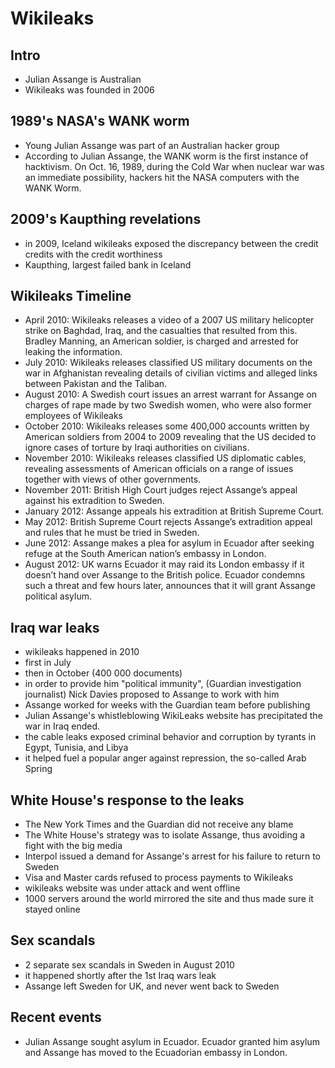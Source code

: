 # Wikileaks

## Intro
* Julian Assange is Australian
* Wikileaks was founded in 2006

## 1989's NASA's WANK worm
* Young Julian Assange was part of an Australian hacker group
* According to Julian Assange, the WANK worm is the first instance of hacktivism. On Oct. 16, 1989, during the Cold War when nuclear war was an immediate possibility, hackers hit the NASA computers with the WANK Worm.

## 2009's Kaupthing revelations
* in 2009, Iceland wikileaks exposed the discrepancy between the credit credits with the credit worthiness
* Kaupthing, largest failed bank in Iceland

## Wikileaks Timeline
* April 2010: Wikileaks releases a video of a 2007 US military helicopter strike on Baghdad, Iraq, and the casualties that resulted from this. Bradley Manning, an American soldier, is charged and arrested for leaking the information.
* July 2010: Wikileaks releases classified US military documents on the war in Afghanistan revealing details of civilian victims and alleged links between Pakistan and the Taliban.
* August 2010: A Swedish court issues an arrest warrant for Assange on charges of rape made by two Swedish women, who were also former employees of Wikileaks
* October 2010: Wikileaks releases some 400,000 accounts written by American soldiers from 2004 to 2009 revealing that the US decided to ignore cases of torture by Iraqi authorities on civilians.
* November 2010: Wikileaks releases classified US diplomatic cables, revealing assessments of American officials on a range of issues together with views of other governments.
* November 2011: British High Court judges reject Assange’s appeal against his extradition to Sweden.
* January 2012: Assange appeals his extradition at British Supreme Court.
* May 2012: British Supreme Court rejects Assange’s extradition appeal and rules that he must be tried in Sweden.
* June 2012: Assange makes a plea for asylum in Ecuador after seeking refuge at the South American nation’s embassy in London.
* August 2012: UK warns Ecuador it may raid its London embassy if it doesn’t hand over Assange to the British police. Ecuador condemns such a threat and few hours later, announces that it will grant Assange political asylum.

## Iraq war leaks
* wikileaks happened in 2010
* first in July
* then in October (400 000 documents)
* in order to provide him "political immunity", (Guardian investigation journalist) Nick Davies proposed to Assange to work with him
* Assange worked for weeks with the Guardian team before publishing
* Julian Assange's whistleblowing WikiLeaks website has precipitated the war in Iraq ended.
* the cable leaks exposed criminal behavior and corruption by tyrants in Egypt, Tunisia, and Libya
* it helped fuel a popular anger against repression, the so-called Arab Spring

## White House's response to the leaks
* The New York Times and the Guardian did not receive any blame
* The White House's strategy was to isolate Assange, thus avoiding a fight with the big media
* Interpol issued a demand for Assange's arrest for his failure to return to Sweden
* Visa and Master cards refused to process payments to Wikileaks
* wikileaks website was under attack and went offline
* 1000 servers around the world mirrored the site and thus made sure it stayed online

## Sex scandals
* 2 separate sex scandals in Sweden in August 2010
* it happened shortly after the 1st Iraq wars leak
* Assange left Sweden for UK, and never went back to Sweden

## Recent events
* Julian Assange sought asylum in Ecuador. Ecuador granted him asylum and Assange has moved to the Ecuadorian embassy in London.

